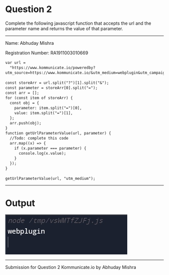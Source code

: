 # Question 2

Complete the following javascript function that accepts the url and the parameter name and returns the value of that parameter.

<hr />

Name: Abhuday Mishra

Registration Number: RA1911003010669

```
var url =
  "https://www.kommunicate.io/poweredby?utm_source=https://www.kommunicate.io/&utm_medium=webplugin&utm_campaign=poweredby";

const storeArr = url.split("?")[1].split("&");
const parameter = storeArr[0].split("=");
const arr = [];
for (const item of storeArr) {
  const obj = {
    parameter: item.split("=")[0],
    value: item.split("=")[1],
  };
  arr.push(obj);
}
function getUrlParameterValue(url, parameter) {
  //Todo: complete this code
  arr.map((x) => {
    if (x.parameter === parameter) {
      console.log(x.value);
    }
  });
}

getUrlParameterValue(url, "utm_medium");

```

<hr />

# Output

![Question 2 Output](q2output.jpg)

<hr />
Submission for Question 2 Kommunicate.io by Abhuday Mishra
